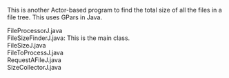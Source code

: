 This is another Actor-based program to find the total size of all the files in a file tree. This uses GPars in Java.    

FileProcessorJ.java   
FileSizeFinderJ.java: This is the main class.     
FileSizeJ.java   
FileToProcessJ.java   
RequestAFileJ.java   
SizeCollectorJ.java   
